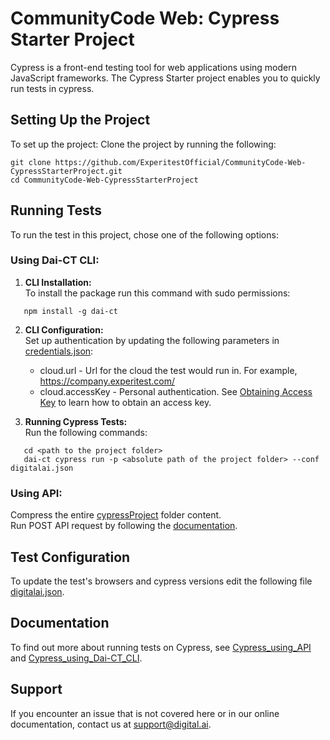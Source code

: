 # CommunityCode Web: Cypress Starter Project
Cypress is a front-end testing tool for web applications using modern JavaScript frameworks.
The Cypress Starter project enables you to quickly run tests in cypress.

## Setting Up the Project

To set up the project:
Clone the project by running the following:
   ```
   git clone https://github.com/ExperitestOfficial/CommunityCode-Web-CypressStarterProject.git
   cd CommunityCode-Web-CypressStarterProject
   ```

## Running Tests
To run the test in this project, chose one of the following options:

### Using Dai-CT CLI:
1. **CLI Installation:**\
   To install the package run this command with sudo permissions:
 ```
    npm install -g dai-ct
 ```
2. **CLI Configuration:**\
   Set up authentication by updating the following parameters in [credentials.json](cypressProject/credentials.json):
    * cloud.url - Url for the cloud the test would run in. For example, https://company.experitest.com/
    * cloud.accessKey -  Personal authentication. See [Obtaining Access Key](https://docs.digital.ai/bundle/TE/page/obtaining_access_key.html) to learn how to obtain an access key.

3. **Running Cypress Tests:**\
   Run the following commands:
 ``` 
    cd <path to the project folder>
    dai-ct cypress run -p <absolute path of the project folder> --conf digitalai.json
   ```

### Using API: 
Compress the entire [cypressProject](cypressProject) folder content.\
Run POST API request by following the [documentation](https://docs.digital.ai/bundle/TE/page/cypress.html).

## Test Configuration
To update the test's browsers and cypress versions edit the following file [digitalai.json](cypressProject/digitalai.json).


## Documentation
To find out more about running tests on Cypress, see
[Cypress_using_API](https://docs.digital.ai/bundle/TE/page/cypress.html) and
[Cypress_using_Dai-CT_CLI](https://docs.digital.ai/bundle/TE/page/dai-ct_execution_command_line_interface.html).

## Support
If you encounter an issue that is not covered here or in our online documentation, contact us at [support@digital.ai](mailto:support@digital.ai).
